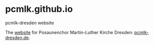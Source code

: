 # pcmlk.github.io
pcmlk-dresden website

The [website](http://pcmlk-dresden.de) for Posaunenchor Martin-Luther Kirche Dresden: [pcmlk-dresden.de](http://pcmlk-dresden.de).
